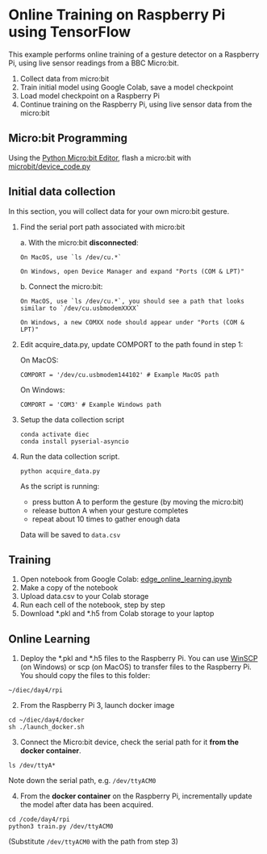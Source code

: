 # Online Training on Raspberry Pi using TensorFlow

This example performs online training of a gesture detector on a Raspberry Pi,
using live sensor readings from a BBC Micro:bit.

1. Collect data from micro:bit
2. Train initial model using Google Colab, save a model checkpoint
3. Load model checkpoint on a Raspberry Pi
4. Continue training on the Raspberry Pi, using live sensor data from the micro:bit

## Micro:bit Programming
Using the [Python Micro:bit Editor](https://python.microbit.org/v/1.1), flash a micro:bit with [microbit/device_code.py](microbit/device_code.py)

## Initial data collection
In this section, you will collect data for your own micro:bit gesture.

1. Find the serial port path associated with micro:bit

   a. With the micro:bit **disconnected**:

       On MacOS, use `ls /dev/cu.*`

       On Windows, open Device Manager and expand "Ports (COM & LPT)"

   b. Connect the micro:bit:

       On MacOS, use `ls /dev/cu.*`, you should see a path that looks similar to `/dev/cu.usbmodemXXXX`

       On Windows, a new COMXX node should appear under "Ports (COM & LPT)"
   
2. Edit acquire_data.py, update COMPORT to the path found in step 1:

   On MacOS:
    ```
    COMPORT = '/dev/cu.usbmodem144102' # Example MacOS path
    ```

   On Windows:
    ```
    COMPORT = 'COM3' # Example Windows path
    ```

3. Setup the data collection script
    ```
    conda activate diec
    conda install pyserial-asyncio
    ```

4. Run the data collection script. 
    ```
    python acquire_data.py
    ```
   As the script is running:
      - press button A to perform the gesture (by moving the micro:bit)
      - release button A when your gesture completes
      - repeat about 10 times to gather enough data

   Data will be saved to `data.csv`

## Training
1. Open notebook from Google Colab: [edge_online_learning.ipynb](edge_online_learning.ipynb)
2. Make a copy of the notebook
3. Upload data.csv to your Colab storage
4. Run each cell of the notebook, step by step
5. Download *.pkl and *.h5 from Colab storage to your laptop

## Online Learning
1. Deploy the *.pkl and *.h5 files to the Raspberry Pi. You can use [WinSCP](https://winscp.net/eng/download.php) (on Windows) or scp (on MacOS) to transfer files to the Raspberry Pi. You should copy the files to this folder:
```
~/diec/day4/rpi
``` 
2. From the Raspberry Pi 3, launch docker image
```
cd ~/diec/day4/docker
sh ./launch_docker.sh
```
3. Connect the Micro:bit device, check the serial path for it **from the docker container**.
```
ls /dev/ttyA*
```
Note down the serial path, e.g. `/dev/ttyACM0`

4. From the **docker container** on the Raspberry Pi, incrementally update the model after data has been acquired.
```
cd /code/day4/rpi
python3 train.py /dev/ttyACM0
```
(Substitute `/dev/ttyACM0` with the path from step 3)